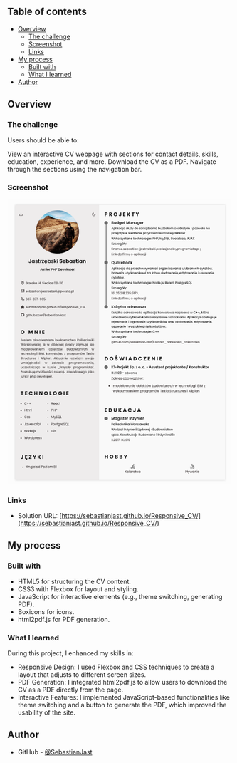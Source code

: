 ## Table of contents

- [Overview](#overview)
  - [The challenge](#the-challenge)
  - [Screenshot](#screenshot)
  - [Links](#links)
- [My process](#my-process)
  - [Built with](#built-with)
  - [What I learned](#what-i-learned)
- [Author](#author)

## Overview

### The challenge

Users should be able to:

View an interactive CV webpage with sections for contact details, skills, education, experience, and more.
Download the CV as a PDF.
Navigate through the sections using the navigation bar.

### Screenshot

![Screenshot solution](./img/screenshot.jpg)

### Links

- Solution URL: [https://sebastianjast.github.io/Responsive_CV/](https://sebastianjast.github.io/Responsive_CV/)

## My process

### Built with

- HTML5 for structuring the CV content.
- CSS3 with Flexbox for layout and styling.
- JavaScript for interactive elements (e.g., theme switching, generating PDF).
- Boxicons for icons.
- html2pdf.js for PDF generation.

### What I learned

During this project, I enhanced my skills in:

- Responsive Design: I used Flexbox and CSS techniques to create a layout that adjusts to different screen sizes.
- PDF Generation: I integrated html2pdf.js to allow users to download the CV as a PDF directly from the page.
- Interactive Features: I implemented JavaScript-based functionalities like theme switching and a button to generate the PDF, which improved the usability of the site.

## Author

- GitHub - [@SebastianJast](https://github.com/SebastianJast)

